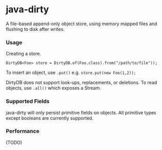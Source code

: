 # java-dirty

A file-based append-only object store, using memory mapped files and flushing to disk after writes.

### Usage

Creating a store.

```
DirtyDB<Foo> store = DirtyDB.of(Foo.class).from("/path/to/file"));
```

To insert an object, use `.put()` e.g. `store.put(new Foo(1,2));`

DirtyDB does not support look-ups, replacements, or deletions. To read objects, use `.all()` which exposes a Stream.

### Supported Fields

java-dirty will only persist primitive fields on objects. All primitive types except booleans are currently supported.

### Performance

(TODO)

